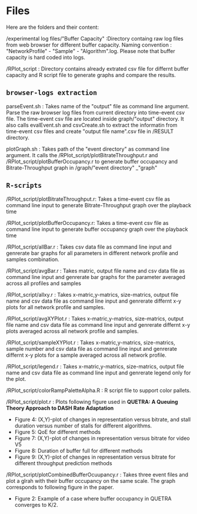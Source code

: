 # Files

Here are the folders and their content:

/experimental log files/"Buffer Capacity" :Directory containg raw log files from web browser for different buffer capacity. Naming convention : "NetworkProfile" - "Sample" - "Algorithm".log. Please note that buffer capacity is hard coded into logs.

/RPlot_script : Directory contains already extrated csv file for differnt buffer capacity and R script file to generate graphs and compare the results.



## ```browser-logs extraction```


parseEvent.sh : Takes name of the "output" file as command line argument. Parse the raw browser log files from current directory into time-event csv file. The time-event  csv file are located inside graph/"output" directory. It also calls evalEvent.sh and csvCreate.sh to extract the informatin from time-event  csv files and create "output file name".csv file in /RESULT directory.  

plotGraph.sh : Takes path of the "event directory" as command line argument. It calls the /RPlot_script/plotBitrateThroughput.r and /RPlot_script/plotBufferOccupancy.r to generate buffer occupancy and Bitrate-Throughput graph in /graph/"event directory" _"graph"


## ```R-scripts```

/RPlot_script/plotBitrateThroughput.r: Takes a time-event csv file as command line input to generate Bitrate-Throughput graph over the playback time

/RPlot_script/plotBufferOccupancy.r: Takes a time-event csv file as command line input to generate buffer occupancy graph over the playback time

/RPlot_script/allBar.r : Takes csv data file as command line input and genrerate bar graphs for all parameters in different network profile and samples combination.

/RPlot_script/avgBar.r : Takes matric, output file name and csv data file as command line input and genrerate bar graphs for the parameter averaged across all profiles and samples

/RPlot_script/allxy.r : Takes x-matric,y-matrics, size-matrics, output file name and csv data file as command line input and genrerate differnt x-y plots for all network profile and samples.

/RPlot_script/avgXYPlot.r : Takes x-matric,y-matrics, size-matrics, output file name and csv data file as command line input and genrerate differnt x-y plots averaged across all network profile and samples.

/RPlot_script/sampleXYPlot.r : Takes x-matric,y-matrics, size-matrics, sample number and csv data file as command line input and genrerate differnt x-y plots for a sample averaged across all network profile.

/RPlot_script/legend.r : Takes x-matric,y-matrics, size-matrics, output file name and csv data file as command line input and genrerate legend only for the plot.

/RPlot_script/colorRampPaletteAlpha.R : R script file to support color pallets. 

/RPlot_script/plot.r : Plots following figure used in **QUETRA: A Queuing Theory Approach to DASH Rate Adaptation**
* Figure 4: (X,Y)-plot of changes in representation versus bitrate, and stall duration versus number of stalls for different algorithms.
* Figure 5: QoE for different methods
* Figure 7: (X,Y)-plot of changes in representation versus bitrate for video V5
* Figure 8: Duration of buffer full for different methods
* Figure 9: (X,Y)-plot of changes in representation versus bitrate for different throughput prediction methods

/RPlot_script/plotCombinedBufferOcuupancy.r : Takes three event files and plot a glrah with their buffer occupancy on the same scale. The graph corresponds to following figure in the paper.
* Figure 2: Example of a case where buffer occupancy in QUETRA converges to K/2.







